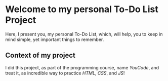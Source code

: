 # Welcome to my personal To-Do List Project

Here, I present you, my personal To-Do List, which, will help, you to keep in mind simple, yet important things to remember.

## Context of my project

I did this project, as part of the programming course, name *YouCode*, and treat it, as incredible way to practice *HTML*, *CSS*, and *JS*!